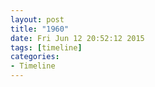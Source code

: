 ```yaml
---
layout: post
title: "1960"
date: Fri Jun 12 20:52:12 2015
tags: [timeline]
categories:
- Timeline
---
```




